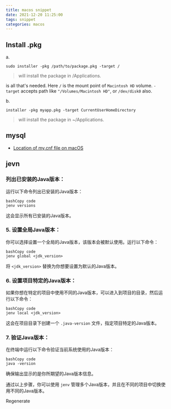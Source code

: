 ```yaml
---
title: macos snippet
date: 2021-12-20 11:25:00
tags: snippet
categories: macos
---
```


## Install .pkg

a.

```shell
sudo installer -pkg /path/to/package.pkg -target /
```

> will install the package in /Applications.

is all that's needed. Here `/` is the mount point of `Macintosh HD` volume. `-target` accepts path like `"/Volumes/Macintosh HD"`, or `/dev/disk0` also.

b.

```shell
installer -pkg myapp.pkg -target CurrentUserHomeDirectory
```

> will install the package in ~/Applications.

## mysql

- [Location of my.cnf file on macOS](https://stackoverflow.com/questions/10757169/location-of-my-cnf-file-on-macos)

## jevn

### **列出已安装的Java版本：**

运行以下命令列出已安装的Java版本：

```
bashCopy code
jenv versions
```

这会显示所有已安装的Java版本。

### 5. **设置全局Java版本：**

你可以选择设置一个全局的Java版本，该版本会被默认使用。运行以下命令：

```
bashCopy code
jenv global <jdk_version>
```

将 `<jdk_version>` 替换为你想要设置为默认的Java版本。

### 6. **设置项目特定的Java版本：**

如果你想在特定的项目中使用不同的Java版本，可以进入到项目的目录，然后运行以下命令：

```
bashCopy code
jenv local <jdk_version>
```

这会在项目目录下创建一个 `.java-version` 文件，指定项目特定的Java版本。

### 7. **验证Java版本：**

在终端中运行以下命令验证当前系统使用的Java版本：

```
bashCopy code
java -version
```

确保输出显示的是你所期望的Java版本信息。

通过以上步骤，你可以使用 `jenv` 管理多个Java版本，并且在不同的项目中切换使用不同的Java版本。







Regenerate